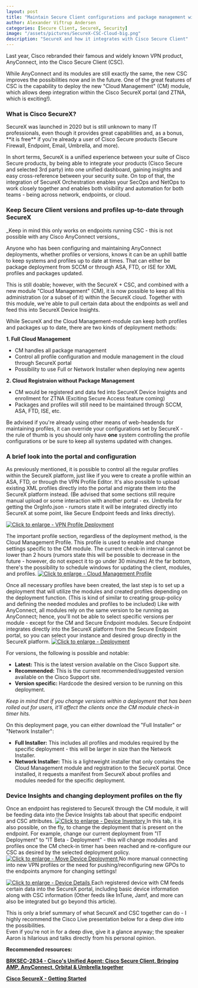 ```yaml
---
layout: post
title: "Maintain Secure Client configurations and package management with SecureX"
author: Alexander Viftrup Andersen
categories: [Secure Client, SecureX, Security]
image: "/assets/pictures/SecureX-CSC-Cloud-big.png"
description: "SecureX and how it integrates with Cisco Secure Client"
---
```

Last year, Cisco rebranded their famous and widely known VPN product, AnyConnect, into the Cisco Secure Client (CSC).

While AnyConnect and its modules are still exactly the same, the new CSC improves the possibilities now and in the future.
One of the great features of CSC is the capability to deploy the new "Cloud Management" (CM) module, which allows deep integration within the Cisco SecureX portal (and ZTNA, which is exciting!).

<h3>What is Cisco SecureX?</h3>
SecureX was launched in 2020 but is still unknown to many IT professionals, even though it provides great capabilities and, as a bonus, **it is free** if you're already a user of Cisco Secure products (Secure Firewall, Endpoint, Email, Umbrella, and more).

In short terms, SecureX is a unified experience between your suite of Cisco Secure products, by being able to integrate your products (Cisco Secure and selected 3rd party) into one unified dashboard, gaining insights and easy cross-reference between your security suite.
On top of that, the integration of SecureX Orchestration enables your SecOps and NetOps to work closely together and enables both visibility and automation for both teams - being across network, endpoints, or cloud.

<h3>Keep Secure Client versions and profiles up-to-date through SecureX</h3>
_Keep in mind this only works on endpoints running CSC - this is not possible with any Cisco AnyConnect versions_

Anyone who has been configuring and maintaining AnyConnect deployments, whether profiles or versions, knows it can be an uphill battle to keep systems and profiles up to date at times.
That can either be package deployment from SCCM or through ASA, FTD, or ISE for XML profiles and packages updated.

This is still doable; however, with the SecureX + CSC, and combined with a new module "Cloud Management" (CM), it is now possible to keep all this administration (or a subset of it) within the SecureX cloud.
Together with this module, we're able to pull certain data about the endpoints as well and feed this into SecureX Device Insights.

While SecureX and the Cloud Management-module can keep both profiles and packages up to date, there are two kinds of deployment methods:

  **1. Full Cloud Management**
  - CM handles all package management
  - Control all profile configuration and module management in the cloud through SecureX portal
  - Possibility to use Full or Network Installer when deploying new agents

  **2. Cloud Registraion without Package Management**
  - CM would be registered and data fed into SecureX Device Insights and enrollment for ZTNA (Exciting Secure Access feature coming)
  - Packages and profiles will still need to be maintained through SCCM, ASA, FTD, ISE, etc.


Be advised if you're already using other means of web-headends for maintaining profiles, it can override your configurations set by SecureX - the rule of thumb is you should only have <b>one</b> system controlling the profile configurations or be sure to keep all systems updated with changes.

<h3>A brief look into the portal and configuration</h3>
As previously mentioned, it is possible to control all the regular profiles within the SecureX platform, just like if you were to create a profile within an ASA, FTD, or through the VPN Profile Editor.
It's also possible to upload existing XML profiles directly into the portal and migrate them into the SecureX platform instead. (Be advised that some sections still require manual upload or some interaction with another portal - ex. Umbrella for getting the OrgInfo.json - rumors state it will be integrated directly into SecureX at some point, like Secure Endpoint feeds and links directly).

<a href="//viftrup.github.io/assets/pictures/vpn-profile-deployment.png" data-lightbox="vpn-profile-large" data-title="VPN Profile Deployment"> <img src="//viftrup.github.io/assets/pictures/vpn-profile-deployment.png" title="Click to enlarge - VPN Profile Deployment"> </a>


The important profile section, regardless of the deployment method, is the Cloud Management Profile. This profile is used to enable and change settings specific to the CM module.
The current check-in interval cannot be lower than 2 hours (rumors state this will be possible to decrease in the future - however, do not expect it to go under 30 minutes)
At the far bottom, there's the possibility to schedule windows for updating the client, modules, and profiles.
<a href="//viftrup.github.io/assets/pictures/cloud-management-profile.png" data-lightbox="cloud-management-profile" data-title="Cloud Management Profile"> <img src="//viftrup.github.io/assets/pictures/cloud-management-profile.png" title="Click to enlarge - Cloud Management Profile"> </a>


Once all necessary profiles have been created, the last step is to set up a deployment that will utilize the modules and created profiles depending on the deployment function. (This is kind of similar to creating group-policy and defining the needed modules and profiles to be included)
Like with AnyConnect, all modules rely on the same version to be running as AnyConnect; hence, you'll not be able to select specific versions per module - except for the CM and Secure Endpoint modules. Secure Endpoint integrates directly into the SecureX platform from the Secure Endpoint portal, so you can select your instance and desired group directly in the SecureX platform.
<a href="//viftrup.github.io/assets/pictures/small-deployment-dropdown.png" data-lightbox="small-deployment-dropdown" data-title="Deployment"> <img src="//viftrup.github.io/assets/pictures/small-deployment-dropdown.png" title="Click to enlarge - Deployment"> </a>


For versions, the following is possible and notable:
- <b>Latest:</b> This is the latest version available on the Cisco Support site.
- <b>Recommended:</b> This is the current recommended/suggested version available on the Cisco Support site.
- <b>Version specific:</b> Hardcode the desired version to be running on this deployment.
    
<i>Keep in mind that if you change versions within a deployment that has been rolled out for users, it'll affect the clients once the CM module check-in timer hits.</i>

On this deployment page, you can either download the "Full Installer" or "Network Installer":
- <b>Full Installer:</b> This includes all profiles and modules required by the specific deployment - this will be larger in size than the Network Installer.
- <b>Network Installer:</b> This is a lightweight installer that only contains the Cloud Management module and registration to the SecureX portal. Once installed, it requests a manifest from SecureX about profiles and modules needed for the specific deployment.

<h3>Device Insights and changing deployment profiles on the fly</h3>
Once an endpoint has registered to SecureX through the CM module, it will be feeding data into the Device Insights tab about that specific endpoint and CSC attributes.
<a href="//viftrup.github.io/assets/pictures/securex-device-inventory.png" data-lightbox="securex-device-inventory" data-title="Device Inventory"> <img src="//viftrup.github.io/assets/pictures/securex-device-inventory.png" title="Click to enlarge - Device Inventory"> </a>
In this tab, it is also possible, on the fly, to change the deployment that is present on the endpoint. For example, change our current deployment from "IT Deployment" to "IT Beta - Deployment" - this will change modules and profiles once the CM check-in timer has been reached and re-configure our CSC as desired by the selected deployment policy.
<a href="//viftrup.github.io/assets/pictures/securex-move-deployment.png" data-lightbox="securex-move-deployment" data-title="Device Deployment Move"> <img src="//viftrup.github.io/assets/pictures/securex-move-deployment.png" title="Click to enlarge - Move Device Deployment"> </a>
No more manual connecting into new VPN profiles or the need for pushing/reconfiguring new GPOs to the endpoints anymore for changing settings!

<a href="//viftrup.github.io/assets/pictures/securex-device-details.png" data-lightbox="securex-device-details" data-title="Device Details"> <img src="//viftrup.github.io/assets/pictures/securex-device-details.png" title="Click to enlarge - Device Details"> </a>
Each registered device with CM feeds certain data into the SecureX portal, including basic device information along with CSC information (Other feeds like InTune, Jamf, and more can also be integrated but go beyond this article).

This is only a brief summary of what SecureX and CSC together can do - I highly recommend the Cisco Live presentation below for a deep dive into the possibilities.<br>
Even if you're not in for a deep dive, give it a glance anyway; the speaker Aaron is hilarious and talks directly from his personal opinion.


<b>Recommended resources:<b>

<a href="https://www.ciscolive.com/on-demand/on-demand-details.html?#/session/1686177803567001VAM7">BRKSEC-2834 - Cisco's Unified Agent: Cisco Secure Client. Bringing AMP, AnyConnect, Orbital & Umbrella together </a>

<a href="https://docs.securex.security.cisco.com/SecureX-Help/Content/introduction.html">Cisco SecureX - Getting Started</a>
